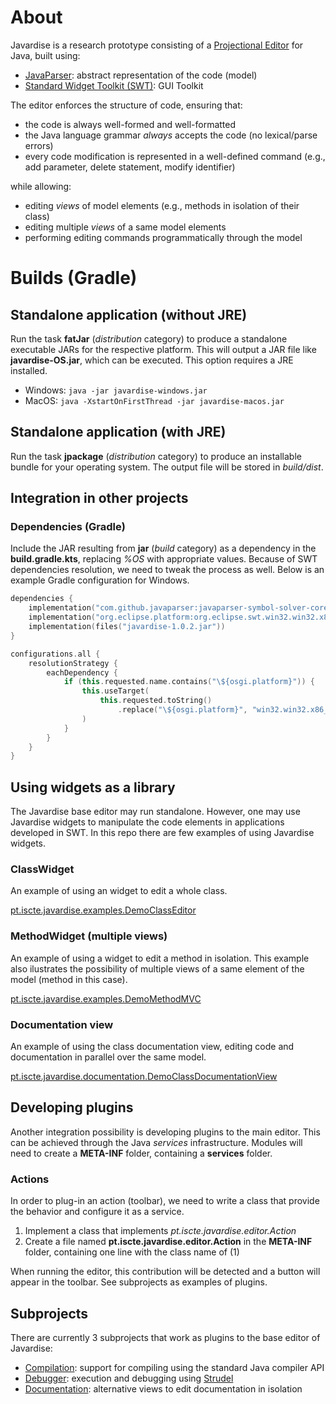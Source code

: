 # About

Javardise is a research prototype consisting of a [Projectional Editor](https://en.wikipedia.org/wiki/Structure_editor) 
for Java, built using:
- [JavaParser](http://javaparser.org): abstract representation of the code (model)
- [Standard Widget Toolkit (SWT)](https://www.eclipse.org/swt): GUI Toolkit

The editor enforces the structure of code, ensuring that:
- the code is always well-formed and well-formatted
- the Java language grammar *always* accepts the code (no lexical/parse errors)
- every code modification is represented in a well-defined 
command (e.g., add parameter, delete statement, modify identifier)

while allowing:
- editing *views* of model elements (e.g., methods in isolation of their class)
- editing multiple *views* of a same model elements
- performing editing commands programmatically through the model


# Builds (Gradle)

## Standalone application (without JRE)
Run the task **fatJar** (*distribution* category) to produce a standalone executable JARs for the respective platform. This will output a JAR file like **javardise-OS.jar**, which can be executed. This option requires a JRE installed.

- Windows: ``java -jar javardise-windows.jar``
- MacOS: ``java -XstartOnFirstThread -jar javardise-macos.jar``

## Standalone application (with JRE)
Run the task **jpackage** (*distribution* category) to produce an installable bundle for your operating system. The output file will be stored in *build/dist*.


## Integration in other projects

### Dependencies (Gradle)
Include the JAR resulting from **jar** (*build* category) as a dependency in the **build.gradle.kts**, replacing *%OS* with appropriate values. Because of SWT dependencies resolution, we need to tweak the process as well. Below is an example Gradle configuration for Windows.

```kotlin
dependencies {
    implementation("com.github.javaparser:javaparser-symbol-solver-core:3.24.8")
    implementation("org.eclipse.platform:org.eclipse.swt.win32.win32.x86_64:3.123.0")
    implementation(files("javardise-1.0.2.jar"))
}

configurations.all {
    resolutionStrategy {
        eachDependency {
            if (this.requested.name.contains("\${osgi.platform}")) {
                this.useTarget(
                    this.requested.toString()
                        .replace("\${osgi.platform}", "win32.win32.x86_64")
                )
            }
        }
    }
}

```

## Using widgets as a library
The Javardise base editor may run standalone.  However, one may use Javardise widgets to manipulate the code elements in applications developed in SWT. In this repo there are few examples of using Javardise widgets.

### ClassWidget
An example of using an widget to edit a whole class.

[pt.iscte.javardise.examples.DemoClassEditor](https://github.com/andre-santos-pt/JavardiseJP/blob/master/src/main/kotlin/pt/iscte/javardise/examples/DemoClassEditor.kt)

### MethodWidget (multiple views)
An example of using a widget to edit a method in isolation. This example also ilustrates the possibility of multiple views of a same element of the model (method in this case).

[pt.iscte.javardise.examples.DemoMethodMVC](https://github.com/andre-santos-pt/JavardiseJP/blob/master/src/main/kotlin/pt/iscte/javardise/examples/DemoMethodMVC.kt)


### Documentation view

An example of using the class documentation view, editing code and documentation in parallel over the same model.

[pt.iscte.javardise.documentation.DemoClassDocumentationView](https://github.com/andre-santos-pt/JavardiseJP/blob/master/documentation/src/main/kotlin/pt/iscte/javardise/documentation/DemoClassDocumentationView.kt)


## Developing plugins
Another integration possibility is developing plugins to the main editor. This can be achieved through the Java *services* infrastructure. Modules will need to create a **META-INF** folder, containing a **services** folder.

### Actions
In order to plug-in an action (toolbar), we need to write a class that provide the behavior and configure it as a service.

1. Implement a class that implements *pt.iscte.javardise.editor.Action*
2. Create a file named **pt.iscte.javardise.editor.Action** in the **META-INF** folder, containing one line with the class name of (1)

When running the editor, this contribution will be detected and a button will appear in the toolbar. See subprojects as examples of plugins.

## Subprojects

There are currently 3 subprojects that work as plugins to the base editor of Javardise:

- [Compilation](https://github.com/andre-santos-pt/javardise/tree/master/compilation): support for compiling using the standard Java compiler API
- [Debugger](https://github.com/andre-santos-pt/javardise/tree/master/debugger): execution and debugging using [Strudel](https://github.com/andre-santos-pt/strudel)
- [Documentation](https://github.com/andre-santos-pt/javardise/tree/master/documentation): alternative views to edit documentation in isolation
